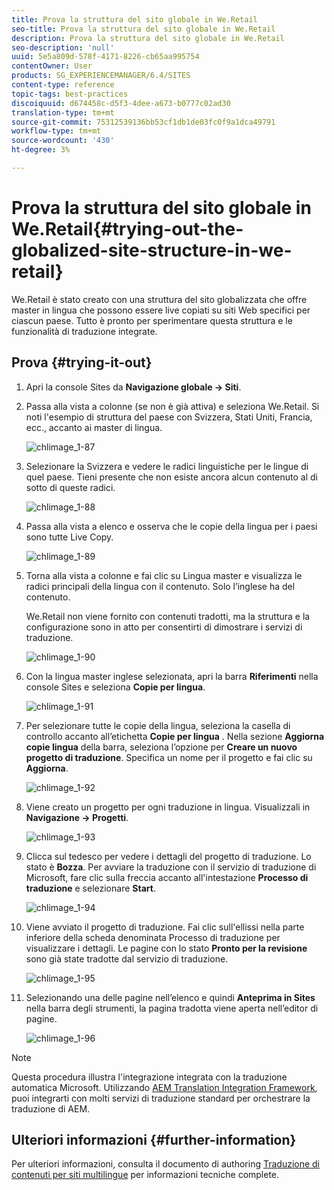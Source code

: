 ```yaml
---
title: Prova la struttura del sito globale in We.Retail
seo-title: Prova la struttura del sito globale in We.Retail
description: Prova la struttura del sito globale in We.Retail
seo-description: 'null'
uuid: 5e5a809d-578f-4171-8226-cb65aa995754
contentOwner: User
products: SG_EXPERIENCEMANAGER/6.4/SITES
content-type: reference
topic-tags: best-practices
discoiquuid: d674458c-d5f3-4dee-a673-b0777c02ad30
translation-type: tm+mt
source-git-commit: 75312539136bb53cf1db1de03fc0f9a1dca49791
workflow-type: tm+mt
source-wordcount: '430'
ht-degree: 3%

---
```



# Prova la struttura del sito globale in We.Retail{#trying-out-the-globalized-site-structure-in-we-retail}

We.Retail è stato creato con una struttura del sito globalizzata che offre master in lingua che possono essere live copiati su siti Web specifici per ciascun paese. Tutto è pronto per sperimentare questa struttura e le funzionalità di traduzione integrate.

## Prova {#trying-it-out}

1. Apri la console Sites da **Navigazione globale -> Siti**.
1. Passa alla vista a colonne (se non è già attiva) e seleziona We.Retail. Si noti l&#39;esempio di struttura del paese con Svizzera, Stati Uniti, Francia, ecc., accanto ai master di lingua.

   ![chlimage_1-87](assets/chlimage_1-87.png)

1. Selezionare la Svizzera e vedere le radici linguistiche per le lingue di quel paese. Tieni presente che non esiste ancora alcun contenuto al di sotto di queste radici.

   ![chlimage_1-88](assets/chlimage_1-88.png)

1. Passa alla vista a elenco e osserva che le copie della lingua per i paesi sono tutte Live Copy.

   ![chlimage_1-89](assets/chlimage_1-89.png)

1. Torna alla vista a colonne e fai clic su Lingua master e visualizza le radici principali della lingua con il contenuto. Solo l’inglese ha del contenuto.

   We.Retail non viene fornito con contenuti tradotti, ma la struttura e la configurazione sono in atto per consentirti di dimostrare i servizi di traduzione.

   ![chlimage_1-90](assets/chlimage_1-90.png)

1. Con la lingua master inglese selezionata, apri la barra **Riferimenti** nella console Sites e seleziona **Copie per lingua**.

   ![chlimage_1-91](assets/chlimage_1-91.png)

1. Per selezionare tutte le copie della lingua, seleziona la casella di controllo accanto all’etichetta **Copie per lingua** . Nella sezione **Aggiorna copie lingua** della barra, seleziona l’opzione per **Creare un nuovo progetto di traduzione**. Specifica un nome per il progetto e fai clic su **Aggiorna**.

   ![chlimage_1-92](assets/chlimage_1-92.png)

1. Viene creato un progetto per ogni traduzione in lingua. Visualizzali in **Navigazione -> Progetti**.

   ![chlimage_1-93](assets/chlimage_1-93.png)

1. Clicca sul tedesco per vedere i dettagli del progetto di traduzione. Lo stato è **Bozza**. Per avviare la traduzione con il servizio di traduzione di Microsoft, fare clic sulla freccia accanto all&#39;intestazione **Processo di traduzione** e selezionare **Start**.

   ![chlimage_1-94](assets/chlimage_1-94.png)

1. Viene avviato il progetto di traduzione. Fai clic sull&#39;ellissi nella parte inferiore della scheda denominata Processo di traduzione per visualizzare i dettagli. Le pagine con lo stato **Pronto per la revisione** sono già state tradotte dal servizio di traduzione.

   ![chlimage_1-95](assets/chlimage_1-95.png)

1. Selezionando una delle pagine nell’elenco e quindi **Anteprima in Sites** nella barra degli strumenti, la pagina tradotta viene aperta nell’editor di pagine.

   ![chlimage_1-96](assets/chlimage_1-96.png)

>[!NOTE]
>
>Questa procedura illustra l&#39;integrazione integrata con la traduzione automatica Microsoft. Utilizzando [AEM Translation Integration Framework](/help/sites-administering/translation.md), puoi integrarti con molti servizi di traduzione standard per orchestrare la traduzione di AEM.

## Ulteriori informazioni {#further-information}

Per ulteriori informazioni, consulta il documento di authoring [Traduzione di contenuti per siti multilingue](/help/sites-administering/translation.md) per informazioni tecniche complete.
